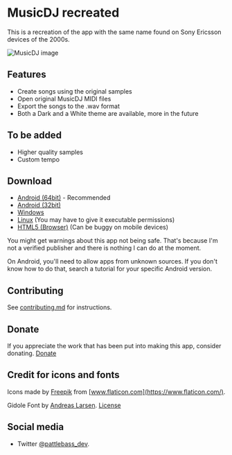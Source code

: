 # MusicDJ recreated

This is a recreation of the app with the same name found on Sony Ericsson devices of the 2000s.

![MusicDJ image](https://user-images.githubusercontent.com/49322676/198876697-d3a7e75d-c21b-44d5-90d2-3104591055af.jpg)


## Features
* Create songs using the original samples
* Open original MusicDJ MIDI files
* Export the songs to the .wav format
* Both a Dark and a White theme are available, more in the future

## To be added
* Higher quality samples
* Custom tempo

## Download

* [Android (64bit)](https://github.com/pattlebass/Music-Dj/releases/latest/download/MusicDJ_64bit.apk) - Recommended 
* [Android (32bit)](https://github.com/pattlebass/Music-Dj/releases/latest/download/MusicDJ_32bit.apk)
* [Windows](https://github.com/pattlebass/Music-Dj/releases/latest/download/MusicDJ.Windows.zip)
* [Linux](https://github.com/pattlebass/Music-Dj/releases/latest/download/MusicDJ.Linux.zip) (You may have to give it executable permissions)
* [HTML5 (Browser)](https://pattlebass.itch.io/musicdj) (Can be buggy on mobile devices)

You might get warnings about this app not being safe. That's because I'm not a verified publisher and there is nothing I can do at the moment.

On Android, you'll need to allow apps from unknown sources. If you don't know how to do that, search a tutorial for your specific Android version.

## Contributing
See [contributing.md](https://github.com/pattlebass/Music-DJ/blob/main/CONTRIBUTING.md) for instructions.

## Donate
If you appreciate the work that has been put into making this app, consider donating.
[Donate](https://www.paypal.me/pattlebass)

## Credit for icons and fonts
Icons made by [Freepik](https://www.flaticon.com/authors/freepik) from [www.flaticon.com](https://www.flaticon.com/).

Gidole Font by [Andreas Larsen](https://twitter.com/larsenwork). [License](/assets/fonts/GidoleFont/License.txt)

## Social media
* Twitter [@pattlebass_dev](https://twitter.com/pattlebass_dev).
